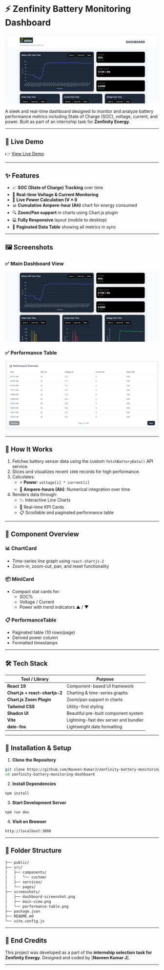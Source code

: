 # ⚡ Zenfinity Battery Monitoring Dashboard

![Dashboard Screenshot](./screenshots/dashboard-screenshot.png)

A sleek and real-time dashboard designed to monitor and analyze battery performance metrics including State of Charge (SOC), voltage, current, and power. Built as part of an internship task for **Zenfinity Energy**.

---

## 🔗 Live Demo
👉 [View Live Demo](https://zenfinity-battery-monitoring-dashbo.vercel.app/)

---

## ✨ Features

- 📈 **SOC (State of Charge) Tracking** over time
- 🔌 **Real-time Voltage & Current Monitoring**
- 🔋 **Live Power Calculation (V × I)**
- 📊 **Cumulative Ampere-hour (Ah)** chart for energy consumed
- 🔍 **Zoom/Pan support** in charts using Chart.js plugin
- 💻 **Fully Responsive** layout (mobile to desktop)
- 📄 **Paginated Data Table** showing all metrics in sync

---

## 🖼️ Screenshots

### ✅ Main Dashboard View
![Main Dashboard](./screenshots/main-view.png)

### ✅ Performance Table
![Performance Table](./screenshots/performance-table.png)

---

## 🚀 How It Works

1. Fetches battery sensor data using the custom `fetchBatteryData()` API service.
2. Slices and visualizes recent `1000` records for high performance.
3. Calculates:
   - ⚡ **Power**: `voltage[i] * current[i]`
   - 🔋 **Ampere-hours (Ah)**: Numerical integration over time
4. Renders data through:
   - 📉 Interactive Line Charts
   - 🔢 Real-time KPI Cards
   - 📋 Scrollable and paginated performance table

---

## 🧩 Component Overview

### 📊 ChartCard
- Time-series line graph using `react-chartjs-2`
- Zoom-in, zoom-out, pan, and reset functionality

### 📦 MiniCard
- Compact stat cards for:
  - SOC%
  - Voltage / Current
  - Power with trend indicators ▲ / ▼

### 📋 PerformanceTable
- Paginated table (10 rows/page)
- Derived power column
- Formatted timestamps

---

## 🛠️ Tech Stack

| Tool / Library | Purpose |
|----------------|---------|
| **React 19** | Component-based UI framework |
| **Chart.js + react-chartjs-2** | Charting & time-series graphs |
| **Chart.js Zoom Plugin** | Zoom/pan support in charts |
| **Tailwind CSS** | Utility-first styling |
| **Shadcn UI** | Beautiful pre-built component system |
| **Vite** | Lightning-fast dev server and bundler |
| **date-fns** | Lightweight date formatting |
---

## 🧪 Installation & Setup

1. **Clone the Repository**
```bash
git clone https://github.com/Naveen-KumarJ/zenfinity-battery-monitoring-dashboard.git
cd zenfinity-battery-monitoring-dashboard
````

2. **Install Dependencies**

```bash
npm install
```

3. **Start Development Server**

```bash
npm run dev
```

4. **Visit on Browser**

```
http://localhost:3000
```

---

## 📁 Folder Structure

```
├── public/
├── src/
│   ├── components/
│   │   └── custom/
│   ├── services/
│   └── pages/
├── screenshots/
│   ├── dashboard-screenshot.png
│   ├── main-view.png
│   └── performance-table.png
├── package.json
├── README.md
└── vite.config.js
```

---

## 🙌 End Credits

This project was developed as a part of the **internship selection task for Zenfinity Energy**.
Designed and coded by \[**Naveen Kumar J**].

---